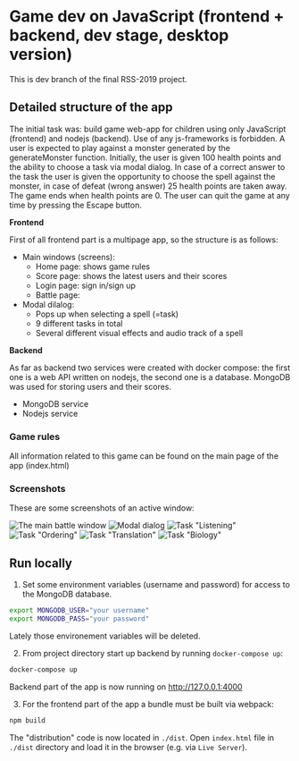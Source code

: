 # Game dev on JavaScript (frontend + backend, dev stage, desktop version)

This is dev branch of the final RSS-2019 project. 

## Detailed structure of the app

The initial task was: build game web-app for children using only JavaScript (frontend) and nodejs (backend). Use of any js-frameworks is forbidden.
A user is expected to play against a monster generated by the generateMonster function. Initially, the user is given 100 health points and the ability to choose a task via modal dialog. 
In case of a correct answer to the task the user is given the opportunity to choose the spell against the monster, in case of defeat (wrong answer) 25 health points are taken away. 
The game ends when health points are 0. The user can quit the game at any time by pressing the Escape button.

**Frontend**

First of all frontend part is a multipage app, so the structure is as follows:

- Main windows (screens):
  - Home page: shows game rules
  - Score page: shows the latest users and their scores
  - Login page: sign in/sign up
  - Battle page: 
- Modal dilalog:
  - Pops up when selecting a spell (=task)
  - 9 different tasks in total
  - Several different visual effects and audio track of a spell

**Backend**

As far as backend two services were created with docker compose: the first one is a web API written on nodejs, the second one is a database.
MongoDB was used for storing users and their scores.

- MongoDB service
- Nodejs service 

### Game rules

All information related to this game can be found on the main page of the app (index.html)

### Screenshots

These are some screenshots of an active window:

![The main battle window](https://imgur.com/0C8WoRl.png)
![Modal dialog](https://imgur.com/L3T2Gja.png)
![Task "Listening"](https://imgur.com/lF2DbVQ.png)
![Task "Ordering"](https://imgur.com/xyyDrfn.png)
![Task "Translation"](https://imgur.com/ZVnte1W.png)
![Task "Biology"](https://imgur.com/zzVGgZr.png)

## Run locally

1. Set some environment variables (username and password) for access to the MongoDB database.

```bash
export MONGODB_USER="your username"
export MONGODB_PASS="your password"
```

Lately those environement variables will be deleted.

2. From project directory start up backend by running `docker-compose up`:

```bash
docker-compose up
```

Backend part of the app is now running on http://127.0.0.1:4000

3. For the frontend part of the app a bundle must be built via webpack:

```bash
npm build
```

The "distribution" code is now located in `./dist`. Open `index.html` file in `./dist` directory and load it in the browser (e.g. via `Live Server`).